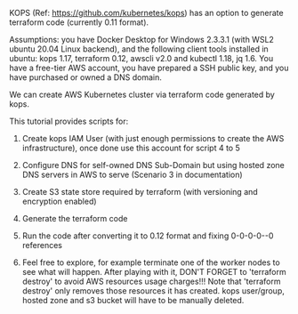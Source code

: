KOPS (Ref: https://github.com/kubernetes/kops) has an option to generate terraform code (currently 0.11 format).

Assumptions: you have Docker Desktop for Windows 2.3.3.1 (with WSL2 ubuntu 20.04 Linux backend), and the following client tools installed in ubuntu:
kops 1.17, terraform 0.12, awscli v2.0 and kubectl 1.18, jq 1.6.
You have a free-tier AWS account, you have prepared a SSH public key, and you have purchased or owned a DNS domain.

We can create AWS Kubernetes cluster via terraform code generated by kops. 

This tutorial provides scripts for:

1. Create kops IAM User (with just enough permissions to create the AWS infrastructure), once done use this account for script 4 to 5
2. Configure DNS for self-owned DNS Sub-Domain but using hosted zone DNS servers in AWS to serve (Scenario 3 in documentation)
3. Create S3 state store required by terraform (with versioning and encryption enabled)
4. Generate the terraform code
5. Run the code after converting it to 0.12 format and fixing 0-0-0-0--0 references

6. Feel free to explore, for example terminate one of the worker nodes to see what will happen. After playing with it, DON'T FORGET to 'terraform destroy' to avoid AWS resources usage charges!!! Note that 'terraform destroy' only removes those resources it has created. kops user/group, hosted zone and s3 bucket will have to be manually deleted.
